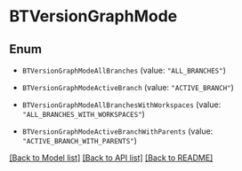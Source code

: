 # BTVersionGraphMode

## Enum


* `BTVersionGraphModeAllBranches` (value: `"ALL_BRANCHES"`)

* `BTVersionGraphModeActiveBranch` (value: `"ACTIVE_BRANCH"`)

* `BTVersionGraphModeAllBranchesWithWorkspaces` (value: `"ALL_BRANCHES_WITH_WORKSPACES"`)

* `BTVersionGraphModeActiveBranchWithParents` (value: `"ACTIVE_BRANCH_WITH_PARENTS"`)


[[Back to Model list]](../README.md#documentation-for-models) [[Back to API list]](../README.md#documentation-for-api-endpoints) [[Back to README]](../README.md)


